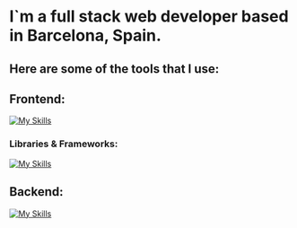 # I`m a full stack web developer based in Barcelona, Spain.

## Here are some of the tools that I use: 

## Frontend:


[![My Skills](https://skillicons.dev/icons?i=js,html,css)](https://skillicons.dev)

### Libraries & Frameworks:

[![My Skills](https://skillicons.dev/icons?i=react,angular,vue,bootstrap,redux,vite)](https://skillicons.dev)

## Backend:

[![My Skills](https://skillicons.dev/icons?i=js,html,css,react,angular,vue,bootstrap,figma,firebase,heroku,jest,jquery,mongodb,mysql,nextjs,nodejs,npm,postman,redux,regex,sass,sentry,solidity,tailwind,threejs,ubuntu,vercel,vite,vscode,yarn)](https://skillicons.dev)


